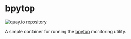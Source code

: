 # bpytop

[![quay.io repository](https://img.shields.io/badge/updated-2023--04--16-green)](https://quay.io/repository/miabbott/bpytop)

A simple container for running the [bpytop](https://github.com/aristocratos/bpytop) monitoring utility.